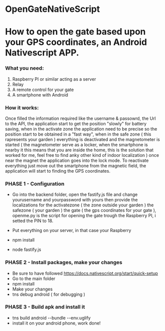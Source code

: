 # OpenGateNativeScript

# How to open the gate based upon your GPS coordinates, an Android Nativescript APP.

### What you need:

1) Raspberry PI or similar acting as a server 
2) Relay
3) A remote control for your gate
4) A smartphone with Android

### How it works:

Once filled the information required like the username & passowrd, the Url to the API, the application start to get the position "slowly" for battery saving, when in the activate zone the application need to be precise so the position start to be obtained in a "fast way", when in the safe zone ( this rapresents your garden ) everything is deactivated and the magnetometer is started ( the magnetometer serve as a locker, when the smartphone is nearby it this means that you are inside the home, this is the solution that worked for me, feel free to find anky other kind of indoor localization ) once near the magnet the application goes into the lock mode. To reactivate everything just move out the smartphone from the magnetic field, the application will start to finding the GPS coordinates.

### PHASE 1 - Configuration

- Go into the backend folder, open the fastify.js file and change yourusername and yourpassword with yours then provide the localizations for the activatezone ( the zone outside your garden ) the safezone ( your garden ) the gate ( the gps coordinates for your gate ), openme.py is the script for opening the gate trough the Raspberry PI, i setted the PIN to 18. 

- Put everything on your server, in that case your Raspberry
- npm install
- node fastify.js

### PHASE 2 - Install packages, make your changes

- Be sure to have followed https://docs.nativescript.org/start/quick-setup
- Go to the main folder
- npm install 
- Make your changes
- tns debug android ( for debugging )

### PHASE 3 - Build apk and install it

- tns build android --bundle --env.uglify
- install it on your android phone, work done!


 
